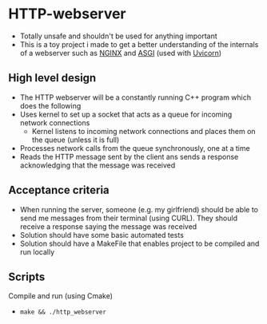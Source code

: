 # HTTP-webserver
- Totally unsafe and shouldn't be used for anything important
- This is a toy project i made to get a better understanding of the internals of a webserver such as [NGINX](https://nginx.org/en/) and [ASGI](https://asgi.readthedocs.io/en/latest/introduction.html) (used with [Uvicorn](https://www.uvicorn.org/))

## High level design
- The HTTP webserver will be a constantly running C++ program which does the following
- Uses kernel to set up a socket that acts as a queue for incoming network connections
  - Kernel listens to incoming network connections and places them on the queue (unless it is full)
- Processes network calls from the queue synchronously, one at a time
- Reads the HTTP message sent by the client ans sends a response acknowledging that the message was received

## Acceptance criteria
- When running the server, someone (e.g. my girlfriend) should be able to send me messages from their terminal (using CURL). They should receive a response saying the message was received
- Solution should have some basic automated tests
- Solution should have a MakeFile that enables project to be compiled and run locally

## Scripts
Compile and run (using Cmake)
- `make && ./http_webserver`
